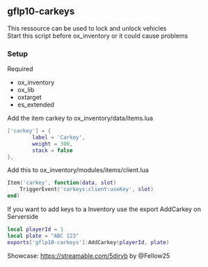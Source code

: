## gflp10-carkeys

This ressource can be used to lock and unlock vehicles <br>
Start this script before ox_inventory or it could cause problems


### Setup
Required 
- ox_inventory
- ox_lib
- oxtarget
- es_extended

Add the item carkey to ox_inventory/data/items.lua
```lua
['carkey'] = {
		label = 'Carkey',
		weight = 300,
		stack = false
},
```

Add this to ox_inventory/modules/items/client.lua
```lua
Item('carkey', function(data, slot)
	TriggerEvent('carkeys:client:useKey', slot)
end)
```
 
If you want to add keys to a Inventory use the export AddCarkey on Serverside
```lua
local playerId = 1
local plate = "ABC 123"
exports['gflp10-carkeys']:AddCarkey(playerId, plate)
```

Showcase: https://streamable.com/5diryb by @Fellow25
